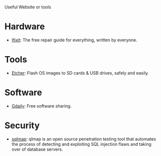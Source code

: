 Useful Website or tools

# Hardware
* [Ifixit](https://www.ifixit.com/): The free repair guide for everything, written by everyone.

# Tools
* [Etcher](https://etcher.io/): Flash OS images to SD cards & USB drives, safely and easily.

# Software
* [Gdaily](https://www.gdaily.org): Free software sharing.

# Security
* [sqlmap](https://github.com/sqlmapproject/sqlmap): qlmap is an open source penetration testing tool that automates the process of detecting and exploiting SQL injection flaws and taking over of database servers.
